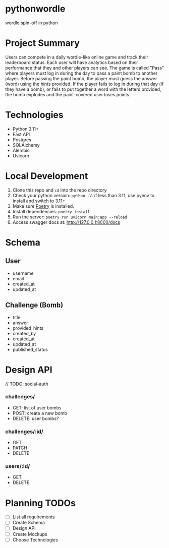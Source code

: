 # pythonwordle
wordle spin-off in python

# Project Summary
Users can compete in a daily wordle-like online game and track their leaderboard status. Each user will have analytics based on their performance that they and other players can see. The game is called "Pass" where players must log in during the day to pass a paint bomb to another player. Before passing the paint bomb, the player must guess the answer (word) using the hints provided. If the player fails to log in during that day (if they have a bomb), or fails to put together a word with the letters provided, the bomb explodes and the paint-covered user loses points.

# Technologies
- Python 3.11+
- Fast API
- Postgres
- SQLAlchemy
- Alembic
- Uvicorn

# Local Development
1. Clone this repo and `cd` into the repo directory
2. Check your python version: `python -V`. if less than 3.11, use pyenv to install and switch to 3.11+
3. Make sure [Poetry](https://python-poetry.org/docs/1.2/basic-usage/) is installed.
4. Install dependencies: `poetry install`
5. Run the server: `poetry run uvicorn main:app --reload`
6. Access swagger docs at: http://127.0.0.1:8000/docs

# Schema

## User

- username
- email
- created_at
- updated_at

## Challenge (Bomb)

- title
- answer
- provided_hints
- created_by
- created_at
- updated_at
- published_status

# Design API
// TODO: social-auth

### challenges/
- GET: list of user bombs
- POST: create a new bomb
- DELETE: user bombs?

### challenges/:id/
- GET
- PATCH
- DELETE

### users/:id/
- GET
- DELETE

# Planning TODOs
- [ ] List all requirements
- [ ] Create Schema
- [ ] Design API
- [ ] Create Mockups
- [ ] Choose Technologies
